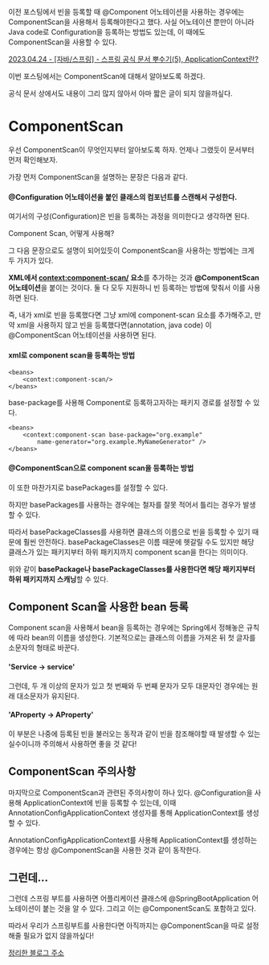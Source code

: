 이전 포스팅에서 빈을 등록할 때 @Component 어노테이션을 사용하는 경우에는 ComponentScan을 사용해서 등록해야한다고 했다. 사실 어노테이션 뿐만이 아니라 Java code로 Configuration을 등록하는 방법도 있는데, 이 때에도 ComponentScan을 사용할 수 있다.

[2023.04.24 - \[자바/스프링\] - 스프링 공식 문서 뿌수기(5), ApplicationContext란?](https://konghana01.tistory.com/601)

이번 포스팅에서는 ComponentScan에 대해서 알아보도록 하겠다. 

공식 문서 상에서도 내용이 그리 많지 않아서 아마 짧은 글이 되지 않을까싶다.

# ComponentScan

우선 ComponentScan이 무엇인지부터 알아보도록 하자. 언제나 그랬듯이 문서부터 먼저 확인해보자. 

가장 먼저 ComponentScan을 설명하는 문장은 다음과 같다.

#### @Configuration 어노테이션을 붙인 클래스의 컴포넌트를 스캔해서 구성한다.

여기서의 구성(Configuration)은 빈을 등록하는 과정을 의미한다고 생각하면 된다. 

Component Scan, 어떻게 사용해?

그 다음 문장으로도 설명이 되어있듯이 ComponentScan을 사용하는 방법에는 크게 두 가지가 있다.

**XML에서 <context:component-scan/> 요소**를 추가하는 것과 **@ComponentScan 어노테이션**을 붙이는 것이다. 둘 다 모두 지원하니 빈 등록하는 방법에 맞춰서 이를 사용하면 된다. 

즉, 내가 xml로 빈을 등록했다면 그냥 xml에 component-scan 요소를 추가해주고, 만약 xml을 사용하지 않고 빈을 등록했다면(annotation, java code) 이 @ComponentScan 어노테이션을 사용하면 된다. 

#### xml로 component scan을 등록하는 방법

```
<beans>
    <context:component-scan/>
</beans>
```

base-package를 사용해 Component로 등록하고자하는 패키지 경로를 설정할 수 있다.

```
<beans>
    <context:component-scan base-package="org.example"
        name-generator="org.example.MyNameGenerator" />
</beans>
```

#### @ComponentScan으로 component scan을 등록하는 방법

이 또한 마찬가지로 basePackages를 설정할 수 있다.

하지만 basePackages를 사용하는 경우에는 철자를 잘못 적어서 틀리는 경우가 발생할 수 있다.

따라서 basePackageClasses를 사용하면 클래스의 이름으로 빈을 등록할 수 있기 때문에 훨씬 안전하다. basePackageClasses은 이름 때문에 헷갈릴 수도 있지만 해당 클래스가 있는 패키지부터 하위 패키지까지 component scan을 한다는 의미이다.

위와 같이 **basePackage나 basePackageClasses를 사용한다면 해당 패키지부터 하위 패키지까지 스캐닝**할 수 있다.

## Component Scan을 사용한 bean 등록

Component scan을 사용해서 bean을 등록하는 경우에는 Spring에서 정해놓은 규칙에 따라 bean의 이름을 생성한다. 기본적으로는 클래스의 이름을 가져온 뒤 첫 글자를 소문자의 형태로 바꾼다.

#### 'Service -> service'

그런데, 두 개 이상의 문자가 있고 첫 번째와 두 번째 문자가 모두 대문자인 경우에는 원래 대소문자가 유지된다.

#### 'AProperty -> AProperty'

이 부분은 나중에 등록된 빈을 불러오는 동작과 같이 빈을 참조해야할 때 발생할 수 있는 실수이니까 주의해서 사용하면 좋을 것 같다!

## ComponentScan 주의사항

마지막으로 ComponentScan과 관련된 주의사항이 하나 있다. @Configuration을 사용해 ApplicationContext에 빈을 등록할 수 있는데, 이때 AnnotationConfigApplicationContext 생성자를 통해 ApplicationContext를 생성할 수 있다. 

AnnotationConfigApplicationContext를 사용해 ApplicationContext를 생성하는 경우에는 항상 @ComponentScan을 사용한 것과 같이 동작한다.

## 그런데...

그런데 스프링 부트를 사용하면 어플리케이션 클래스에 @SpringBootApplication 어노테이션이 붙는 것을 알 수 있다. 그리고 이는 @ComponentScan도 포함하고 있다.

따라서 우리가 스프링부트를 사용한다면 아직까지는 @ComponentScan을 따로 설정해줄 필요가 없지 않을까싶다!

[정리한 블로그 주소](https://konghana01.tistory.com/602)
